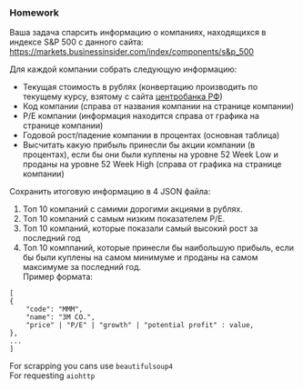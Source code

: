 ### Homework
Ваша задача спарсить информацию о компаниях, находящихся в индексе S&P 500 с данного сайта: <br>
https://markets.businessinsider.com/index/components/s&p_500

Для каждой компании собрать следующую информацию:
* Текущая стоимость в рублях (конвертацию производить по текущему курсу, взятому с сайта [центробанка РФ](http://www.cbr.ru/development/sxml/))
* Код компании (справа от названия компании на странице компании)
* P/E компании (информация находится справа от графика на странице компании)
* Годовой рост/падение компании в процентах (основная таблица)
* Высчитать какую прибыль принесли бы акции компании (в процентах), если бы они были куплены на уровне 52 Week Low и проданы на уровне 52 Week High (справа от графика на странице компании)

Сохранить итоговую информацию в 4 JSON файла:
1. Топ 10 компаний с самими дорогими акциями в рублях.
2. Топ 10 компаний с самым низким показателем P/E.
3. Топ 10 компаний, которые показали самый высокий рост за последний год
4. Топ 10 комппаний, которые принесли бы наибольшую прибыль, если бы были куплены на самом минимуме и проданы на самом максимуме за последний год.
<br>Пример формата:
```
[
{
    "code": "MMM",
    "name": "3M CO.",
    "price" | "P/E" | "growth" | "potential profit" : value,
},
...
]
```
For scrapping you cans use `beautifulsoup4` <br>
For requesting `aiohttp`

